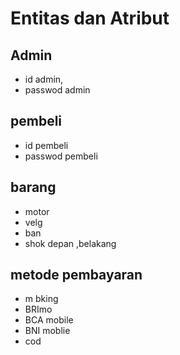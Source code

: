 # Entitas dan Atribut
## Admin 
- id admin,
- passwod admin
## pembeli 
- id pembeli 
- passwod pembeli 
## barang
 - motor
 - velg
 - ban
 - shok depan ,belakang
 ## metode pembayaran
 - m bking 
 - BRImo
 - BCA mobile 
 - BNI moblie 
-  cod
